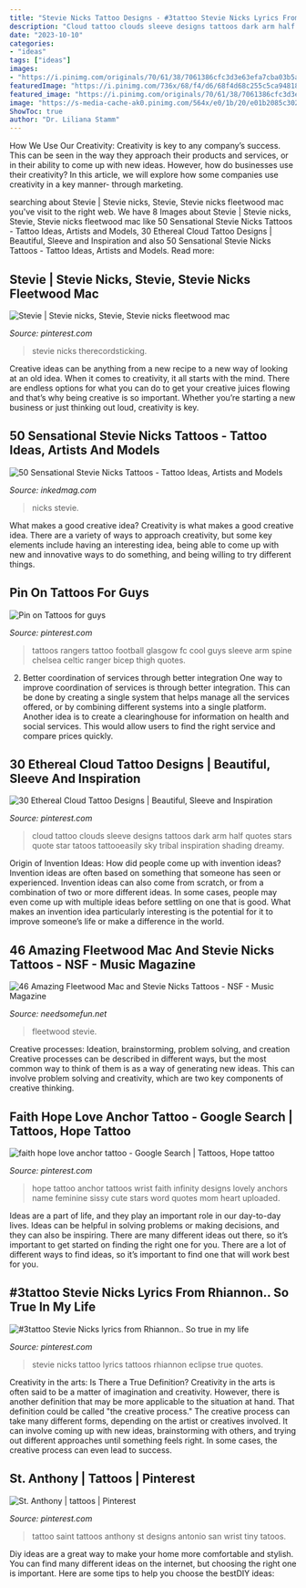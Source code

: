 ```yaml
---
title: "Stevie Nicks Tattoo Designs - #3tattoo Stevie Nicks Lyrics From Rhiannon.. So True In My Life"
description: "Cloud tattoo clouds sleeve designs tattoos dark arm half quotes stars quote star tatoos tattooeasily sky tribal inspiration shading dreamy"
date: "2023-10-10"
categories:
- "ideas"
tags: ["ideas"]
images:
- "https://i.pinimg.com/originals/70/61/38/7061386cfc3d3e63efa7cba03b5a711b.jpg"
featuredImage: "https://i.pinimg.com/736x/68/f4/d6/68f4d68c255c5ca948184ca425555b0e--full-eclipse-stevie-nicks.jpg"
featured_image: "https://i.pinimg.com/originals/70/61/38/7061386cfc3d3e63efa7cba03b5a711b.jpg"
image: "https://s-media-cache-ak0.pinimg.com/564x/e0/1b/20/e01b2085c30273808bf7a60e0325c978.jpg"
ShowToc: true
author: "Dr. Liliana Stamm"
---
```



How We Use Our Creativity:
Creativity is key to any company’s success. This can be seen in the way they approach their products and services, or in their ability to come up with new ideas. However, how do businesses use their creativity? In this article, we will explore how some companies use creativity in a key manner- through marketing.

	

		
searching about Stevie | Stevie nicks, Stevie, Stevie nicks fleetwood mac you've visit to the right web. We have 8 Images about Stevie | Stevie nicks, Stevie, Stevie nicks fleetwood mac like 50 Sensational Stevie Nicks Tattoos - Tattoo Ideas, Artists and Models, 30 Ethereal Cloud Tattoo Designs | Beautiful, Sleeve and Inspiration and also 50 Sensational Stevie Nicks Tattoos - Tattoo Ideas, Artists and Models. Read more:
		
    
## Stevie | Stevie Nicks, Stevie, Stevie Nicks Fleetwood Mac

<img loading=lazy src="https://www.therecordsticking.co.uk/wp-content/uploads/2015/01/Stevie-Nicks.png" onerror="this.onerror=null;this.src='https://tse2.mm.bing.net/th?id=OIP.IeO1rNNGQ3WPV7i3EVdjRgHaHa&amp;pid=15.1';" alt="Stevie | Stevie nicks, Stevie, Stevie nicks fleetwood mac">

_Source: pinterest.com_

>stevie nicks therecordsticking. 

	

Creative ideas can be anything from a new recipe to a new way of looking at an old idea. When it comes to creativity, it all starts with the mind. There are endless options for what you can do to get your creative juices flowing and that’s why being creative is so important. Whether you’re starting a new business or just thinking out loud, creativity is key.

    
## 50 Sensational Stevie Nicks Tattoos - Tattoo Ideas, Artists And Models

<img loading=lazy src="https://www.inkedmag.com/.image/t_share/MTgxNjM4MjU4OTc3OTQxMjYx/stevie-nicks-tattoos.jpg" onerror="this.onerror=null;this.src='https://tse4.mm.bing.net/th?id=OIP.czS9YOSmIADXxcXe4tH2YgHaD4&amp;pid=15.1';" alt="50 Sensational Stevie Nicks Tattoos - Tattoo Ideas, Artists and Models">

_Source: inkedmag.com_

>nicks stevie. 

	

What makes a good creative idea?
Creativity is what makes a good creative idea. There are a variety of ways to approach creativity, but some key elements include having an interesting idea, being able to come up with new and innovative ways to do something, and being willing to try different things.

    
## Pin On Tattoos For Guys

<img loading=lazy src="https://i.pinimg.com/736x/46/25/39/4625396efc4e43d4ce3e8dc0b08e9cef--football-tattoo-arm-tattoos.jpg" onerror="this.onerror=null;this.src='https://tse2.mm.bing.net/th?id=OIP.dXyyFLx0bG7W8Yrt06Lq1wHaNd&amp;pid=15.1';" alt="Pin on Tattoos for guys">

_Source: pinterest.com_

>tattoos rangers tattoo football glasgow fc cool guys sleeve arm spine chelsea celtic ranger bicep thigh quotes. 

	

2) Better coordination of services through better integration
One way to improve coordination of services is through better integration. This can be done by creating a single system that helps manage all the services offered, or by combining different systems into a single platform. Another idea is to create a clearinghouse for information on health and social services. This would allow users to find the right service and compare prices quickly.

    
## 30 Ethereal Cloud Tattoo Designs | Beautiful, Sleeve And Inspiration

<img loading=lazy src="https://s-media-cache-ak0.pinimg.com/564x/e0/1b/20/e01b2085c30273808bf7a60e0325c978.jpg" onerror="this.onerror=null;this.src='https://tse3.mm.bing.net/th?id=OIP.to-dAHasOxsWJWXQVJF1QwHaI_&amp;pid=15.1';" alt="30 Ethereal Cloud Tattoo Designs | Beautiful, Sleeve and Inspiration">

_Source: pinterest.com_

>cloud tattoo clouds sleeve designs tattoos dark arm half quotes stars quote star tatoos tattooeasily sky tribal inspiration shading dreamy. 

	

Origin of Invention Ideas: How did people come up with invention ideas?
Invention ideas are often based on something that someone has seen or experienced. Invention ideas can also come from scratch, or from a combination of two or more different ideas. In some cases, people may even come up with multiple ideas before settling on one that is good. What makes an invention idea particularly interesting is the potential for it to improve someone’s life or make a difference in the world.

    
## 46 Amazing Fleetwood Mac And Stevie Nicks Tattoos - NSF - Music Magazine

<img loading=lazy src="https://www.needsomefun.net/wp-content/uploads/2021/05/Fleetwood-Mac-tattoo.jpg" onerror="this.onerror=null;this.src='https://tse3.mm.bing.net/th?id=OIP.vA62uyy1qbF-h54fA-HNGAAAAA&amp;pid=15.1';" alt="46 Amazing Fleetwood Mac and Stevie Nicks Tattoos - NSF - Music Magazine">

_Source: needsomefun.net_

>fleetwood stevie. 

	

Creative processes: Ideation, brainstorming, problem solving, and creation
Creative processes can be described in different ways, but the most common way to think of them is as a way of generating new ideas. This can involve problem solving and creativity, which are two key components of creative thinking.

    
## Faith Hope Love Anchor Tattoo - Google Search | Tattoos, Hope Tattoo

<img loading=lazy src="https://i.pinimg.com/originals/70/61/38/7061386cfc3d3e63efa7cba03b5a711b.jpg" onerror="this.onerror=null;this.src='https://tse3.mm.bing.net/th?id=OIP.sqPQTzC15IYoED1DgANmXAHaJ3&amp;pid=15.1';" alt="faith hope love anchor tattoo - Google Search | Tattoos, Hope tattoo">

_Source: pinterest.com_

>hope tattoo anchor tattoos wrist faith infinity designs lovely anchors name feminine sissy cute stars word quotes mom heart uploaded. 

	

Ideas are a part of life, and they play an important role in our day-to-day lives. Ideas can be helpful in solving problems or making decisions, and they can also be inspiring. There are many different ideas out there, so it’s important to get started on finding the right one for you. There are a lot of different ways to find ideas, so it’s important to find one that will work best for you.

    
## #3tattoo Stevie Nicks Lyrics From Rhiannon.. So True In My Life

<img loading=lazy src="https://i.pinimg.com/736x/68/f4/d6/68f4d68c255c5ca948184ca425555b0e--full-eclipse-stevie-nicks.jpg" onerror="this.onerror=null;this.src='https://tse3.mm.bing.net/th?id=OIP.oVhhJj-TsjOVl2DstzHyAgHaHa&amp;pid=15.1';" alt="#3tattoo Stevie Nicks lyrics from Rhiannon.. So true in my life">

_Source: pinterest.com_

>stevie nicks tattoo lyrics tattoos rhiannon eclipse true quotes. 

	

Creativity in the arts: Is There a True Definition?
Creativity in the arts is often said to be a matter of imagination and creativity. However, there is another definition that may be more applicable to the situation at hand. That definition could be called "the creative process." The creative process can take many different forms, depending on the artist or creatives involved. It can involve coming up with new ideas, brainstorming with others, and trying out different approaches until something feels right. In some cases, the creative process can even lead to success.

    
## St. Anthony | Tattoos | Pinterest

<img loading=lazy src="https://s-media-cache-ak0.pinimg.com/736x/54/01/a5/5401a565a19ac56fbe82487f2d0cc67a.jpg" onerror="this.onerror=null;this.src='https://tse3.mm.bing.net/th?id=OIP.VnTURSl2sQH-ZVWiCzVp4gHaJ6&amp;pid=15.1';" alt="St. Anthony | tattoos | Pinterest">

_Source: pinterest.com_

>tattoo saint tattoos anthony st designs antonio san wrist tiny tatoos. 

	

Diy ideas are a great way to make your home more comfortable and stylish. You can find many different ideas on the internet, but choosing the right one is important. Here are some tips to help you choose the bestDIY ideas:

